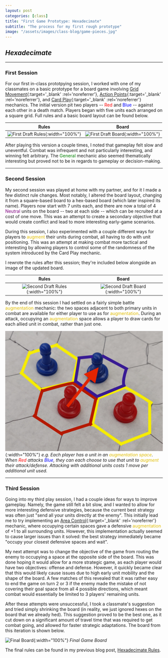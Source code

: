 ```yaml
---
layout: post
categories: [class]
title: "First Game Prototype: Hexadecimate"
subtitle: "The process for my first rough prototype"
image: "/assets/images/class-blog/game-pieces.jpg"
---
```

## *Hexadecimate*

<!-- e -->
***

### First Session

For our first in-class prototpying session, I worked with one of my classmates on a basic prototype for a board game involving [Grid Movement](https://boardgamegeek.com/boardgamemechanic/2676/grid-movement){:target='_blank' :rel='noreferrer'}, [Action Points](https://boardgamegeek.com/boardgamemechanic/2001/act-01-action-points){:target='_blank' :rel='noreferrer'}, and [Card Play](https://boardgamegeek.com/boardgamemechanic/2857/res-06-card-play){:target='_blank' :rel='noreferrer'} mechanics. The initial version pit two players -- <span style="color:red;">Red</span> and <span style="color:blue;">Blue</span> -- against each other in a death match. Players began with five units each arranged on a square grid. Full rules and a basic board layout can be found below.

Rules              |  Board 
:-------------------------:|:-------------------------:
![First Draft Rules](/assets/images/class-blog/draft-1-rules.jpg){:width="100%"}  |  ![First Draft Board](/assets/images/class-blog/draft-1-board.jpg){:width="100%"}

After playing this version a couple times, I noted that gameplay felt slow and uneventful. Combat was infrequent and not particularly interesting, and winning felt arbitrary. The <span style="color:green;">General</span> mechanic also seemed thematically interesting but proved not to be in regards to gameplay or decision-making.

***

### Second Session

My second session was played at home with my partner, and for it I made a few distinct rule changes. Most notably, I altered the board layout, changing it from a square-based board to a hex-based board (which later inspired its name). Players now start with 7 units each, and there are now a total of 4 <span style="color:purple;">Neutral</span> units on the board -- two at each side -- which can be recruited at a cost of one move. This was an attempt to create a secondary objective that would create conflict and lead to more interesting early-game scenarios. 

During this session, I also experimented with a couple different ways for players to <span style="color:#e0bd02;">augment</span> their units during combat, all having to do with unit positioning. This was an attempt at making combat more tactical and interesting by allowing players to control some of the randomness of the system introduced by the Card Play mechanic.

I rewrote the rules after this session; they're included below alongside an image of the updated board.

Rules              |  Board 
:-------------------------:|:-------------------------:
![Second Draft Rules](/assets/images/class-blog/draft-2-rules.jpg){:width="100%"}  |  ![Second Draft Board](/assets/images/class-blog/game-board.jpg){:width="100%"}

By the end of this session I had settled on a fairly simple battle <span style="color:#e0bd02;">augmentation</span> mechanic: the two spaces adjacent to both primary units in combat are available for either player to use as for <span style="color:#e0bd02;">augmentation</span>. During an attack, occupying an <span style="color:#e0bd02;">augmentation</span> space allows a player to draw cards for each allied unit in combat, rather than just one. 

![Game Pieces](/assets/images/class-blog/game-pieces.jpg){:width="100%"}
*e.g. Each player has a unit in an <span style="color:#e0bd02;">augmentation space</span>. When <span style="color:red;">Red</span> attacks <span style="color:blue;">Blue</span>, they can each choose to use that unit to <span style="color:#e0bd02;">augment</span> their attack/defense. Attacking with additional units costs 1 move per additional unit used.*

***

### Third Session

Going into my third play session, I had a couple ideas for ways to improve gameplay. Namely, the game still felt a bit slow, and I wanted to allow for more interesting defensive strategies, because the current best strategy was often just "send all your units directly at the enemy". This initially lead me to try implementing an [Area Control](https://boardgamegeek.com/boardgamemechanic/2080/area-control-area-influence){:target='_blank' :rel='noreferrer'} mechanic, where occupying certain spaces gave a defensive <span style="color:#e0bd02;">augmentation</span> of +1 to all surrounding units. However, this implementation actually seemed to cause larger issues than it solved: the best strategy immediately became "occupy your closest defensive spaces and wait". 

My next attempt was to change the objective of the game from routing the enemy to occupying a space at the opposite side of the board. This was done hoping it would allow for a more strategic game, as each player would have two objectives: offense and defense. However, it quickly became clear that this would likely cause issues due to high early unit mobility and the shape of the board. A few matches of this revealed that it was rather easy to end the game on turn 2 or 3 if the enemy made the mistake of not covering their goal space from all 4 possible directions, which meant combat would essentially be limited to 3 players' remaining units. 

After these attempts were unsuccessful, I took a classmate's suggestion and tried simply shrinking the board (in reality, we just ignored hexes on the board that we already hed). This suggestion proved to be the best one, as it cut down on a significant amount of travel time that was required to get combat going, and allowed for faster strategic adaptations. The board from this iteration is shown below.

![Final Board](/assets/images/class-blog/final-board.jpg){:width="100%"} *Final Game Board*

The final rules can be found in my previous blog post, [Hexadecimate Rules](/class-blog/game-rules).